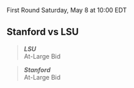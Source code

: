 First Round
Saturday, May 8 at 10:00 EDT
## Stanford vs LSU

> ***LSU***  
> At-Large Bid

> ***Stanford***  
> At-Large Bid